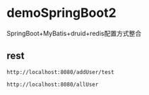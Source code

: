 # demoSpringBoot2
SpringBoot+MyBatis+druid+redis配置方式整合

## rest
```
http://localhost:8080/addUser/test

http://localhost:8080/allUser
```